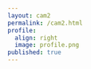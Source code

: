 ```yaml
---
layout: cam2
permalink: /cam2.html
profile:
  align: right
  image: profile.png
published: true
---
```

